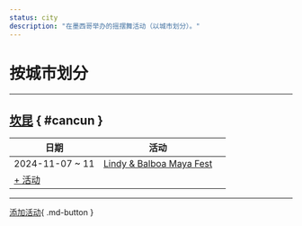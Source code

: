 ```yaml
---
status: city
description: "在墨西哥举办的摇摆舞活动（以城市划分）。"
---
```


# 按城市划分

---

## <a id=cancun></a>[坎昆](#cancun) { #cancun }

| 日期 | 活动 | |
| --- | --- | --- |
| 2024-11-07 ~ 11 | [Lindy & Balboa Maya Fest](lindy-n-balboa-maya-fest-2024.md) |  |
| [+ 活动](https://github.com/swingdance/events/issues/new?assignees=&labels=add+event&projects=&template=02-add_entity.yml&title=%5B2024%2Fes_MX%5D%20Add%20Event%3A%20%3CName%3E&region=es_MX&province=Cancun&city=Cancun&org_id=&date_starts=2024-&date_ends=2024-)

---

[添加活动](https://github.com/swingdance/events/issues/new?assignees=&labels=add+event&projects=&template=02-add_entity.yml&title=%5Bes_MX%5D%20Add%20Event%3A%20%3CName%3E&region=es_MX&province=&city=&org_id=2024){ .md-button }

